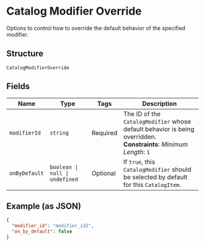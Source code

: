 <!-- Optimized: 2025-10-06 -->
<!-- RPM: 1.6.2.1.1.6.2.1_catalog-modifier-override_20251006 -->
<!-- Session: E2E RPM DNA Application -->
<!-- AOM: RND (Reggie & Dro) -->
<!-- COI: TECHNOLOGY -->
<!-- RPM: HIGH -->
<!-- ACTION: BUILD -->


# Catalog Modifier Override

Options to control how to override the default behavior of the specified modifier.

## Structure

`CatalogModifierOverride`

## Fields

| Name | Type | Tags | Description |
|  --- | --- | --- | --- |
| `modifierId` | `string` | Required | The ID of the `CatalogModifier` whose default behavior is being overridden.<br>**Constraints**: *Minimum Length*: `1` |
| `onByDefault` | `boolean \| null \| undefined` | Optional | If `true`, this `CatalogModifier` should be selected by default for this `CatalogItem`. |

## Example (as JSON)

```json
{
  "modifier_id": "modifier_id2",
  "on_by_default": false
}
```
